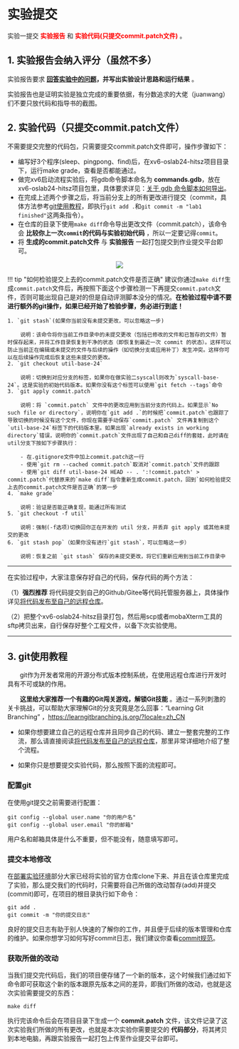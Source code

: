 # 实验提交

实验一提交<font color=red>  **实验报告** </font> 和 <font color=red> **实验代码(只提交commit.patch文件)** </font> 。

## 1. 实验报告会纳入评分（虽然不多） 

实验报告要求 **[回答实验中的问题](../part3/#33)，并写出实验设计思路和运行结果** 。

实验报告也是证明实验是独立完成的重要依据，有分数追求的大佬（juanwang）们不要只放代码和指导书的截图。

## 2. 实验代码（只提交commit.patch文件）

不需要提交完整的代码包，只需要提交commit.patch文件即可，操作步骤如下：

- 编写好3个程序(sleep、pingpong、find)后，在xv6-oslab24-hitsz项目目录下，运行make grade，查看是否都能通过。
- 做完xv6启动流程实验后，将gdb命令脚本命名为 **commands.gdb**，放在xv6-oslab24-hitsz项目包里，具体要求详见：[关于 gdb 命令脚本如何导出](../part1/#34-xv6)。
- 在完成上述两个步骤之后，将当前分支上的所有更改进行提交（commit，具体方法参考[git使用教程](#3-git)，即执行`git add .`和`git commit -m "lab1 finished"`这两条指令）。
- 在仓库的目录下使用`make diff`命令导出更改文件（commit.patch），该命令会 **比较你上一次`commit`的代码与实验初始代码** ，所以一定要记得`commit`。
- 将 **生成的commit.patch文件** 与 **实验报告** 一起打包提交到作业提交平台即可。

<div align="center"> <img src="../part4.assets/image-20230913181456026.png" /> </div>

!!! tip "如何检验提交上去的commit.patch文件是否正确"
    建议你通过`make diff`生成`commit.patch`文件后，再按照下面这个步骤检测一下再提交`commit.patch`文件，否则可能出现自己是对的但是自动评测脚本没分的情况。**在检验过程中请不要进行额外的git操作，如果已经开始了检验步骤，务必进行到底！**
    
    1. `git stash`(如果你当前没有未提交更改，可以忽略这一步)

        说明：该命令将你当前工作目录中的未提交更改（包括已修改的文件和已暂存的文件）暂时保存起来，并将工作目录恢复到干净的状态（即恢复到最近一次 commit 的状态）。这样可以防止当前正在编辑或未提交的文件与后续的操作（如切换分支或应用补丁）发生冲突。这样你可以在后续操作完成后恢复这些未提交的更改。
    2. `git checkout util-base-24`

        说明：切换到对应分支的标签，如果你在做实验二syscall则改为`syscall-base-24`。这是实验的初始代码版本。如果你没有这个标签可以使用`git fetch --tags`命令
    3. `git apply commit.patch`

        说明：将 `commit.patch` 文件中的更改应用到当前分支的代码上。如果显示`No such file or directory`，说明你在`git add .`的时候把`commit.patch`也跟踪了导致切换的时候没有这个文件，你现在需要手动保存`commit.patch` 文件再复制到这个`util-base-24`标签下的代码版本里。如果出现`already exists in working directory`错误，说明你的`commit.patch`文件出现了自己和自己diff的套娃，此时请在util分支下按如下步骤执行：
        
        - 在.gitignore文件中加上commit.patch这一行
        - 使用`git rm --cached commit.patch`取消对`commit.patch`文件的跟踪
        - 使用`git diff util-base-24 HEAD -- . ':!commit.patch' > commit.patch`代替原来的`make diff`指令重新生成commit.patch，回到`如何检验提交上去的commit.patch文件是否正确`的第一步
    4. `make grade`

        说明：验证是否能正确复现，能通过所有测试
    5. `git checkout -f util`

        说明：强制(-f选项)切换回你正在开发的 util 分支，并丢弃 git apply 或其他未提交的更改
    6. `git stash pop`（如果你没有进行`git stash`，可以忽略这一步）

        说明：恢复之前 `git stash` 保存的未提交更改，将它们重新应用到当前工作目录中

------

在实验过程中，大家注意保存好自己的代码，保存代码的两个方法：

（1）**强烈推荐** 将代码提交到自己的Github/Gitee等代码托管服务器上，具体操作详见[将代码发布至自己的远程仓库](../../tools/#32)。

（2）把整个xv6-oslab24-hitsz目录打包，然后用scp或者mobaXterm工具的sftp拷贝出来，自行保存好整个工程文件，以备下次实验使用。

------

## 3. git使用教程

&emsp;&emsp;git作为开发者常用的开源分布式版本控制系统，在使用远程仓库进行开发时具有不可或缺的作用。

&emsp;&emsp;**这里给大家推荐一个有趣的Git闯关游戏，解锁Git技能**  。通过一系列刺激的关卡挑战，可以帮助大家理解Git的分支究竟是怎么回事：“Learning Git Branching” ，https://learngitbranching.js.org/?locale=zh_CN

- 如果你想要建立自己的远程仓库并且同步自己的代码、建立一整套完整的工作流，那么请直接阅读[将代码发布至自己的远程仓库](../../tools/#32)，那里非常详细地介绍了整个流程。

- 如果你只是想要提交实验代码，那么按照下面的流程即可。

### 配置git

在使用git提交之前需要进行配置：

```shell
git config --global user.name "你的用户名"
git config --global user.email "你的邮箱"
```

用户名和邮箱具体是什么不重要，但不能没有，随意填写即可。

### 提交本地修改

在[部署实验环境](../part3/#1)部分大家已经将实验的官方仓库clone下来、并且在该仓库里完成了实验，那么提交我们的代码时，只需要将自己所做的改动暂存(add)并提交(commit)即可，在项目的根目录执行如下命令：

```shell
git add .
git commit -m "你的提交日志"
```

良好的提交日志有助于别人快速的了解你的工作，并且便于后续的版本管理和仓库的维护。如果你想学习如何写好commit日志，我们建议你查看[commit规范](https://zhuanlan.zhihu.com/p/182553920)。

### 获取所做的改动

当我们提交完代码后，我们的项目便存储了一个新的版本，这个时候我们通过如下命令即可获取这个新的版本跟原先版本之间的差异，即我们所做的改动，也就是这次实验需要提交的东西：

```shell
make diff
```

<!--
!!! info  "注意"
    如果该命令执行出现报错：
    `fatal: ambiguous argument syscall-base': unknown revision or path not in the working tree.`
    那么证明你当前的仓库并没有获取到我们在远程仓库里面冻结的仓库版本，也就是`syscall-base`这个tag，我们所有的更改都是跟这个tag来比对出来的。
    
    所以你需要将远程仓库中的tag获取下来，我们建议你直接`fetch`远程仓库的所有更改：
    `git fetch 远程仓库在本地的标志`
    这个 **远程仓库在本地标志** 指的是：
    ![git-tag](part4.assets/git-tag.png)
    上图中的 **红色方框** 内的就是远程仓库在本地的标志，但是要注意的是，我们有多个远程仓库的时候需要注意`fetch`的对象一定是跟 **黄色方框** 中的网址一样的（也就是我们的远程实验代码仓库，不是自己的远程仓库）！
-->
    
执行完该命令后会在项目目录下生成一个 **commit.patch** 文件，该文件记录了这次实验我们所做的所有更改，也就是本次实验你需要提交的 **代码部分**，将其拷贝到本地电脑，再跟实验报告一起打包上传至作业提交平台即可。


